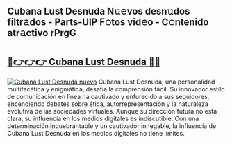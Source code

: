 ## Cubana Lust Desnuda N𝚞𝚎vos desn𝚞dos filtr𝚊dos - Parts-UIP F𝚘tos vid𝚎o - C𝚘ntenido atr𝚊ctivo rPrgG

# <h2><a href="http://mb5i51.tromn.icu/?c=Cubana+Lust+Desnuda">🔗👉👉👉 Cubana Lust Desnuda 🔗🔗</a></h2>

[![Cubana Lust Desnuda nuevo](https://i.imgur.com/pEAQMta.gif)](http://mb5i51.tromn.icu/?c=Cubana+Lust+Desnuda)
Cubana Lust Desnuda, una personalidad multifacética y enigmática, desafía la comprensión fácil. Su innovador estilo de comunicación en línea ha cautivado y enfurecido a sus seguidores, encendiendo debates sobre ética, autorrepresentación y la naturaleza evolutiva de las sociedades virtuales. Aunque su dirección futura no está clara, su influencia en los medios digitales es indiscutible. Con una determinación inquebrantable y un cautivador innegable, la influencia de Cubana Lust Desnuda en los medios digitales no tiene límites.

